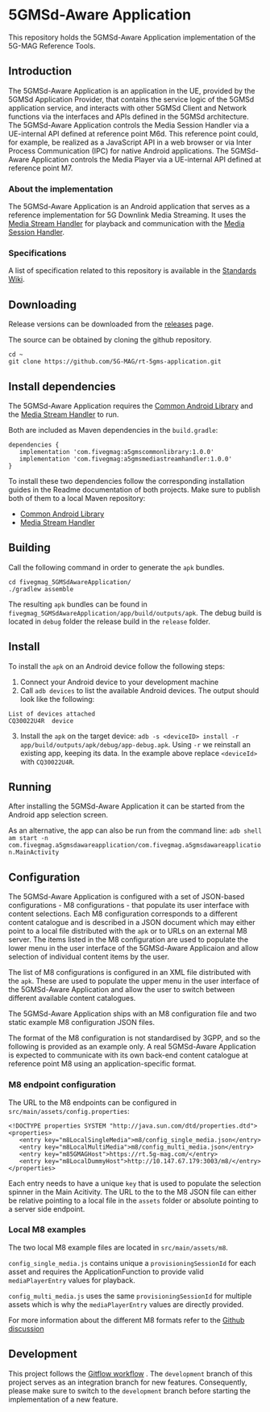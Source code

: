 # 5GMSd-Aware Application

This repository holds the 5GMSd-Aware Application implementation of the 5G-MAG Reference Tools.

## Introduction

The 5GMSd-Aware Application is an application in the UE, provided by the 5GMSd Application Provider,
that contains the service logic of the 5GMSd application service, and interacts with other 5GMSd
Client and Network functions via the interfaces and APIs defined in the 5GMSd architecture.
The 5GMSd-Aware Application controls the Media Session Handler via a UE-internal API defined at reference point M6d. This reference point could, for example, be realized as a JavaScript API in a web browser or via Inter Process Communication (IPC) for native Android applications. The 5GMSd-Aware Application controls the Media Player via a UE-internal API defined at reference point M7.

### About the implementation

The 5GMSd-Aware Application is an Android application that serves as a reference implementation for
5G Downlink Media Streaming. It uses
the [Media Stream Handler](https://github.com/5G-MAG/rt-5gms-media-stream-handle) for playback and
communication with
the [Media Session Handler](https://github.com/5G-MAG/rt-5gms-media-session-handler).

### Specifications

A list of specification related to this repository is available in the [Standards Wiki](https://github.com/5G-MAG/Standards/wiki/5G-Downlink-Media-Streaming-Architecture-(5GMSd):-Relevant-Specifications).

## Downloading

Release versions can be downloaded from
the [releases](https://github.com/5G-MAG/rt-5gms-application/releases) page.

The source can be obtained by cloning the github repository.

```
cd ~
git clone https://github.com/5G-MAG/rt-5gms-application.git
```

## Install dependencies
The 5GMSd-Aware Application requires the [Common Android Library](https://github.com/5G-MAG/rt-5gms-common-android-library) and the [Media Stream Handler](https://github.com/5G-MAG/rt-5gms-media-stream-handler) to run.

Both are included as Maven dependencies in the `build.gradle`:

````
dependencies {
   implementation 'com.fivegmag:a5gmscommonlibrary:1.0.0'
   implementation 'com.fivegmag:a5gmsmediastreamhandler:1.0.0'
}
````

To install these two dependencies follow the corresponding installation guides in the Readme documentation of both projects. Make sure to publish both of them to a local Maven repository:

* [Common Android Library](https://github.com/5G-MAG/rt-5gms-common-android-library#publish-to-local-maven-repository)
* [Media Stream Handler](https://github.com/5G-MAG/rt-5gms-media-stream-handler#publish-to-local-maven-repository)


## Building

Call the following command in order to generate the `apk` bundles.

````
cd fivegmag_5GMSdAwareApplication/
./gradlew assemble
````

The resulting `apk` bundles can be found in `fivegmag_5GMSdAwareApplication/app/build/outputs/apk`.
The debug build is located in `debug` folder the release build in the `release` folder.

## Install

To install the `apk` on an Android device follow the following steps:

1. Connect your Android device to your development machine
2. Call `adb devices` to list the available Android devices. The output should look like the
   following:

````
List of devices attached
CQ30022U4R	device
````

3. Install the `apk` on the target
   device: `adb -s <deviceID> install -r app/build/outputs/apk/debug/app-debug.apk`. Using `-r`
   we reinstall an existing app, keeping its data. In the example above replace `<deviceId>`
   with `CQ30022U4R`.

## Running

After installing the 5GMSd-Aware Application it can be started from the Android app selection
screen.

As an alternative, the app can also be run from the command
line: `adb shell am start -n com.fivegmag.a5gmsdawareapplication/com.fivegmag.a5gmsdawareapplication.MainActivity `

## Configuration

The 5GMSd-Aware Application is configured with a set of JSON-based configurations - M8 configurations - that
populate its user interface with content selections. Each M8 configuration corresponds to a different content
catalogue and is described in a JSON document which may either point to a local file distributed with the `apk` or
to URLs on an external M8 server. The items listed in the M8 configuration are used to populate the lower menu in
the user interface of the 5GMSd-Aware Applicaion and allow selection of individual content items by the user.

The list of M8 configurations is configured in an XML file distributed with the `apk`. These are used to populate
the upper menu in the user interface of the 5GMSd-Aware Application and allow the user to switch between
different available content catalogues.

The 5GMSd-Aware Application ships with an M8 configuration file and two static example M8 configuration JSON files.

The format of the M8 configuration is not standardised by 3GPP, and so the following is provided as an example
only. A real 5GMSd-Aware Application is expected to communicate with its own back-end content catalogue at
reference point M8 using an application-specific format.

### M8 endpoint configuration

The URL to the M8 endpoints can be configured in `src/main/assets/config.properties`:

```` 
<!DOCTYPE properties SYSTEM "http://java.sun.com/dtd/properties.dtd">
<properties>
   <entry key="m8LocalSingleMedia">m8/config_single_media.json</entry>
   <entry key="m8LocalMultiMedia">m8/config_multi_media.json</entry>
   <entry key="m85GMAGHost">https://rt.5g-mag.com/</entry>
   <entry key="m8LocalDummyHost">http://10.147.67.179:3003/m8/</entry>
</properties>
````

Each entry needs to have a unique `key` that is used to populate the selection spinner in the Main Acitivity. The
URL to the to the M8 JSON file can either be relative pointing to a local file in the `assets`
folder or absolute pointing to a server side endpoint.

### Local M8 examples

The two local M8 example files are located in  `src/main/assets/m8`.

`config_single_media.js` contains unique a `provisioningSessionId` for each asset and requires the
ApplicationFunction to provide valid `mediaPlayerEntry` values for playback.

`config_multi_media.js` uses the same `provisioningSessionId` for multiple assets which is why
the `mediaPlayerEntry` values are directly provided.

For more information about the different M8 formats refer to
the [Github discussion](https://github.com/5G-MAG/rt-5gms-application/discussions/6)

## Development

This project follows
the [Gitflow workflow](https://www.atlassian.com/git/tutorials/comparing-workflows/gitflow-workflow)
. The `development`
branch of this project serves as an integration branch for new features. Consequently, please make
sure to switch to the `development`
branch before starting the implementation of a new feature. 
